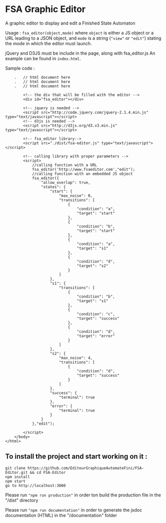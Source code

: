 # FSA Graphic Editor

A graphic editor to display and edit a Finished State Automaton

Usage : ```fsa_editor(object,mode)``` where ```object``` is either a JS object or a URL leading to a JSON object, and ```mode``` is a string (```"view"``` or ```"edit"```) stating the mode in which the editor must launch.

jQuery and D3JS must be include in the page, along with fsa_editor.js
An example can be found in ```index.html```.

Sample code :
```
    .   // html document here
    .   // html document here
    .   // html document here

        <!-- the div that will be filled with the editor -->
        <div id="fsa_editor"></div>

        <!-- jquery is needed -->
        <script src="http://code.jquery.com/jquery-2.1.4.min.js" type="text/javascript"></script>
        <!-- d3js is needed -->
        <script src="http://d3js.org/d3.v3.min.js" type="text/javascript"></script>

        <!-- fsa_editor library-->
        <script src="./dist/fsa-editor.js" type="text/javascript"></script>

        <!-- calling library with proper parameters -->
        <script>
            //calling function with a URL
            fsa_editor('http://www.fsaeditor.com',"edit");
            //calling function with an embedded JS object
            fsa_editor({
                "allow_overlap": true,
                "states": {
                    "start": {
                        "max_noise": 0,
                        "transitions": [
                            {
                                "condition": "a",
                                "target": "start"
                            },
                            {
                                "condition": "b",
                                "target": "start"
                            },
                            {
                                "condition": "a",
                                "target": "s1"
                            },
                            {
                                "condition": "d",
                                "target": "s2"
                            }
                        ]
                    },
                    "s1": {
                        "transitions": [
                            {
                                "condition": "b",
                                "target": "s1"
                            },
                            {
                                "condition": "c",
                                "target": "success"
                            },
                            {
                                "condition": "d",
                                "target": "error"
                            }
                        ]
                    },
                    "s2": {
                        "max_noise": 4,
                        "transitions": [
                            {
                                "condition": "d",
                                "target": "success"
                            }
                        ]
                    },
                    "success": {
                        "terminal": true
                    },
                    "error": {
                        "terminal": true
                    }
                }
            },"edit");

        </script>
    </body>
</html>
```



## To install the project and start working on it :

```
git clone https://github.com/EditeurGraphiqueAutomateFini/FSA-Editor.git && cd FSA-Editor
npm install
npm start
go to http://localhost:3000
```

Please run ```"npm run production"``` in order ton build the production file in the "/dist" directory

Please run ```"npm run documentation"``` in order to generate the jsdoc documentation (HTML) in the "/documentation" folder
